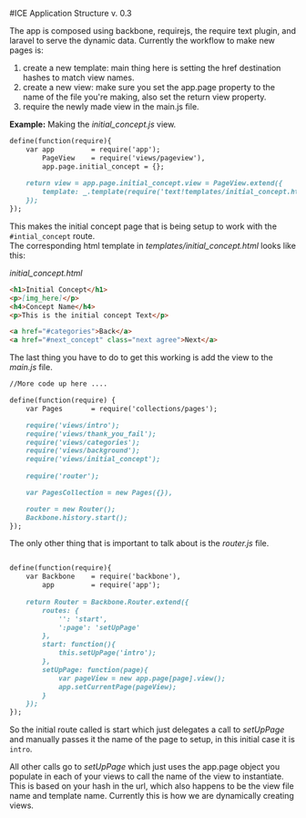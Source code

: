 #ICE Application Structure 
v. 0.3  

The app is composed using backbone, requirejs, the require text plugin, and laravel to serve the dynamic data.
Currently the workflow to make new pages is: 

1. create a new template: main thing here is setting the href destination hashes to match view names. 
2. create a new view: make sure you set the app.page property to the name of the file you're making, also set the return view property.  
3. require the newly made view in the main.js file.  
  

**Example:** Making the *initial_concept.js* view.

````markdown 
define(function(require){
	var app 		= require('app');
		PageView 	= require('views/pageview'),
		app.page.initial_concept = {};
	
	return view = app.page.initial_concept.view = PageView.extend({
		template: _.template(require('text!templates/initial_concept.html'))
	});
});
````  
This makes the initial concept page that is being setup to work with the ```` #intial_concept ```` route.  
The corresponding html template in *templates/initial_concept.html* looks like this:  

*initial_concept.html*

````markdown 
<h1>Initial Concept</h1>
<p>[img_here]</p>
<h4>Concept Name</h4>
<p>This is the initial concept Text</p>

<a href="#categories">Back</a>
<a href="#next_concept" class="next agree">Next</a>
````  
The last thing you have to do to get this working is add the view to the *main.js* file.  
````markdown 
//More code up here ....  

define(function(require) {
    var Pages       = require('collections/pages');

    require('views/intro');
    require('views/thank_you_fail');
    require('views/categories');
    require('views/background');
    require('views/initial_concept');
    
    require('router');

    var PagesCollection = new Pages({}),

    router = new Router();
    Backbone.history.start();
});  

````  

The only other thing that is important to talk about is the *router.js* file.  
````markdown  

define(function(require){
	var Backbone 	= require('backbone'),
		app 		= require('app');
					   
	return Router = Backbone.Router.extend({
		routes: {
			'': 'start',
			':page': 'setUpPage'
		},
		start: function(){
			this.setUpPage('intro');
		},
		setUpPage: function(page){
			var pageView = new app.page[page].view();
			app.setCurrentPage(pageView);
		}
	});
});  

````  
So the initial route called is start which just delegates a call to *setUpPage* and manually passes it the name 
of the page to setup, in this initial case it is ```` intro ````.  
  
 All other calls go to *setUpPage* which just uses the app.page object you populate in each of your views to call the 
 name of the view to instantiate. This is based on your hash in the url, which also happens to be the view file name and template name. Currently this is how we are dynamically creating views.  
 